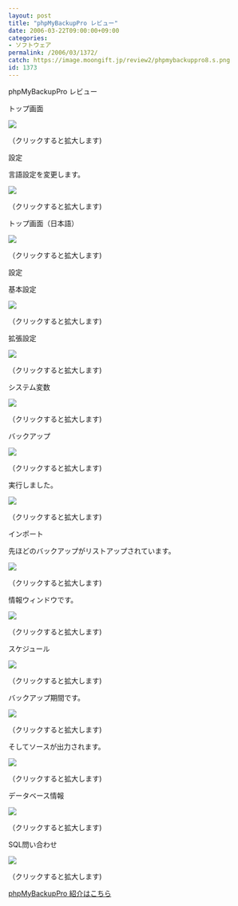 ```yaml
---
layout: post
title: "phpMyBackupPro レビュー"
date: 2006-03-22T09:00:00+09:00
categories:
- ソフトウェア
permalink: /2006/03/1372/
catch: https://image.moongift.jp/review2/phpmybackuppro8.s.png
id: 1373
---
```

phpMyBackupPro レビュー  
<!--more-->

トップ画面

  

[![](https://image.moongift.jp/review2/phpmybackuppro1.s.png)](https://image.moongift.jp/review2/phpmybackuppro1.png)  
  
（クリックすると拡大します)

  

設定

  

言語設定を変更します。

  

[![](https://image.moongift.jp/review2/phpmybackuppro2.s.png)](https://image.moongift.jp/review2/phpmybackuppro2.png)  
  
（クリックすると拡大します)

  

トップ画面（日本語）

  

[![](https://image.moongift.jp/review2/phpmybackuppro3.s.png)](https://image.moongift.jp/review2/phpmybackuppro3.png)  
  
（クリックすると拡大します)

  

設定

  

基本設定

  

[![](https://image.moongift.jp/review2/phpmybackuppro4.s.png)](https://image.moongift.jp/review2/phpmybackuppro4.png)  
  
（クリックすると拡大します)

  

拡張設定

  

[![](https://image.moongift.jp/review2/phpmybackuppro5.s.png)](https://image.moongift.jp/review2/phpmybackuppro5.png)  
  
（クリックすると拡大します)

  

システム変数

  

[![](https://image.moongift.jp/review2/phpmybackuppro6.s.png)](https://image.moongift.jp/review2/phpmybackuppro6.png)  
  
（クリックすると拡大します)

  

バックアップ

  

[![](https://image.moongift.jp/review2/phpmybackuppro7.s.png)](https://image.moongift.jp/review2/phpmybackuppro7.png)  
  
（クリックすると拡大します)

  

実行しました。

  

[![](https://image.moongift.jp/review2/phpmybackuppro8.s.png)](https://image.moongift.jp/review2/phpmybackuppro8.png)  
  
（クリックすると拡大します)

  

インポート

  

先ほどのバックアップがリストアップされています。

  

[![](https://image.moongift.jp/review2/phpmybackuppro9.s.png)](https://image.moongift.jp/review2/phpmybackuppro9.png)  
  
（クリックすると拡大します)

  

情報ウィンドウです。

  

[![](https://image.moongift.jp/review2/phpmybackuppro10.s.png)](https://image.moongift.jp/review2/phpmybackuppro10.png)  
  
（クリックすると拡大します)

  

スケジュール

  

[![](https://image.moongift.jp/review2/phpmybackuppro11.s.png)](https://image.moongift.jp/review2/phpmybackuppro11.png)  
  
（クリックすると拡大します)

  

バックアップ期間です。

  

[![](https://image.moongift.jp/review2/phpmybackuppro12.s.png)](https://image.moongift.jp/review2/phpmybackuppro12.png)  
  
（クリックすると拡大します)

  

そしてソースが出力されます。

  

[![](https://image.moongift.jp/review2/phpmybackuppro13.s.png)](https://image.moongift.jp/review2/phpmybackuppro13.png)  
  
（クリックすると拡大します)

  

データベース情報

  

[![](https://image.moongift.jp/review2/phpmybackuppro14.s.png)](https://image.moongift.jp/review2/phpmybackuppro14.png)  
  
（クリックすると拡大します)

  

SQL問い合わせ

  

[![](https://image.moongift.jp/review2/phpmybackuppro15.s.png)](https://image.moongift.jp/review2/phpmybackuppro15.png)  
  
（クリックすると拡大します)

  

[phpMyBackupPro 紹介はこちら](http://oss.moongift.jp/intro/i-1368.html)

